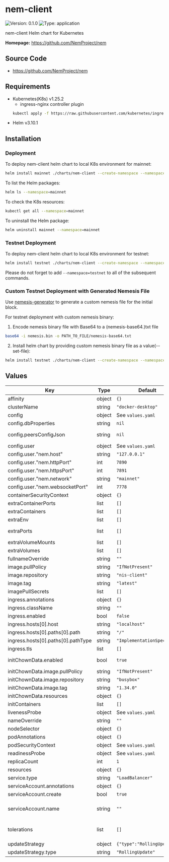 # nem-client

![Version: 0.1.0](https://img.shields.io/badge/Version-0.1.0-informational?style=flat-square) ![Type: application](https://img.shields.io/badge/Type-application-informational?style=flat-square)

nem-client Helm chart for Kubernetes

**Homepage:** <https://github.com/NemProject/nem>

## Source Code

* <https://github.com/NemProject/nem>

## Requirements
- Kubernetes(K8s) v1.25.2
  - ingress-nginx controller plugin
  ```bash
  kubectl apply -f https://raw.githubusercontent.com/kubernetes/ingress-nginx/controller-v1.4.0/deploy/static/provider/cloud/deploy.yaml
  ```
- Helm v3.10.1

## Installation

### Deployment
To deploy nem-client helm chart to local K8s environment for mainnet:
```bash
helm install mainnet ./charts/nem-client --create-namespace --namespace=mainnet --set clusterName=$(kubectl config view -o jsonpath='{.clusters[].name}{"\n"}') --set config.user.nem.network=mainnet --set config.user.nis.bootKey=PrivateKey --set config.user.nis.bootName=MyNodeName
```
To list the Helm packages:
```bash
helm ls --namespace=mainnet
```

To check the K8s resources:
```bash
kubectl get all --namespace=mainnet
```

To uninstall the Helm package:
```bash
helm uninstall mainnet --namespace=mainnet
```

### Testnet Deployment
To deploy nem-client helm chart to local K8s environment for testnet:
```bash
helm install testnet ./charts/nem-client --create-namespace --namespace=testnet --set clusterName=$(kubectl config view -o jsonpath='{.clusters[].name}{"\n"}') --set config.user.nem.network=testnet --set config.user.nis.bootKey=PrivateKey --set config.user.nis.bootName=MyNodeName
```
Please do not forget to add `--namespace=testnet` to all of the subsequent commands.

### Custom Testnet Deployment with Generated Nemesis File
Use [nemesis-generator](https://github.com/NemProject/nemesis-generator) to generate a custom nemesis file for the initial block.

For testnet deployment with custom nemesis binary:
1. Encode nemesis binary file with Base64 to a (nemesis-base64.)txt file
```bash
base64 -i nemesis.bin -o PATH_TO_FILE/nemesis-base64.txt
```
2. Install helm chart by providing custom nemesis binary file as a value(--set-file):

```bash
helm install testnet ./charts/nem-client --create-namespace --namespace=testnet --set-file config.user.customNemesisFileBase64= PATH_TO_FILE/nemesis-base64.txt --set clusterName=$(kubectl config view -o jsonpath='{.clusters[].name}{"\n"}') --set config.user.nem.network=testnet --set config.user.nis.bootKey=PrivateKey --set config.user.nis.bootName=MyNodeName
```

## Values

| Key | Type | Default | Description |
|-----|------|---------|-------------|
| affinity | object | `{}` | Affinity configuration for pods |
| clusterName | string | `"docker-desktop"` |  |
| config | object | See `values.yaml` | Config object for nisproperties files |
| config.dbProperties | string | `nil` | nis-client db.properties file content as multi-line string |
| config.peersConfigJson | string | `nil` | nis-client peers-config.json file content as multi-line string |
| config.user | object | See `values.yaml` | config-user.properties |
| config.user."nem.host" | string | `"127.0.0.1"` | hostname/ip e.g. example.com |
| config.user."nem.httpPort" | int | `7890` | api/peer http port |
| config.user."nem.httpsPort" | int | `7891` | api/peer https port |
| config.user."nem.network" | string | `"mainnet"` | nem network: mainnet|testnet |
| config.user."nem.websocketPort" | int | `7778` | api/peer websocket port |
| containerSecurityContext | object | `{}` | The security context for containers |
| extraContainerPorts | list | `[]` | Additional ports for the main container |
| extraContainers | list | `[]` | Additional containers |
| extraEnv | list | `[]` | Additional env variables |
| extraPorts | list | `[]` | Additional ports. Useful when using extraContainers or extraContainerPorts |
| extraVolumeMounts | list | `[]` | Additional volume mounts |
| extraVolumes | list | `[]` | Additional volumes |
| fullnameOverride | string | `""` | Overrides the chart's computed fullname |
| image.pullPolicy | string | `"IfNotPresent"` | nis-client image pull policy |
| image.repository | string | `"nis-client"` | nis-client image repository |
| image.tag | string | `"latest"` | nis-client image tag |
| imagePullSecrets | list | `[]` | Image pull secrets for Docker images |
| ingress.annotations | object | `{}` |  |
| ingress.className | string | `""` |  |
| ingress.enabled | bool | `false` |  |
| ingress.hosts[0].host | string | `"localhost"` |  |
| ingress.hosts[0].paths[0].path | string | `"/"` |  |
| ingress.hosts[0].paths[0].pathType | string | `"ImplementationSpecific"` |  |
| ingress.tls | list | `[]` |  |
| initChownData.enabled | bool | `true` | Init container to set the correct permissions to access data directories |
| initChownData.image.pullPolicy | string | `"IfNotPresent"` | Container pull policy |
| initChownData.image.repository | string | `"busybox"` | Container repository |
| initChownData.image.tag | string | `"1.34.0"` | Container tag |
| initChownData.resources | object | `{}` | Resource requests and limits |
| initContainers | list | `[]` | Additional init containers |
| livenessProbe | object | See `values.yaml` | Liveness probe |
| nameOverride | string | `""` | Overrides the chart's name |
| nodeSelector | object | `{}` |  |
| podAnnotations | object | `{}` | Pod annotations |
| podSecurityContext | object | See `values.yaml` | The security context for pods |
| readinessProbe | object | See `values.yaml` | Readiness probe |
| replicaCount | int | `1` | Number of replicas |
| resources | object | `{}` |  |
| service.type | string | `"LoadBalancer"` | Service type: ClusterIP|LoadBalancer|NodePort |
| serviceAccount.annotations | object | `{}` | Annotations to add to the service account |
| serviceAccount.create | bool | `true` | Specifies whether a service account should be created |
| serviceAccount.name | string | `""` | The name of the service account to use. If not set and create is true, a name is generated using the fullname template |
| tolerations | list | `[]` | Tolerations for pods # ref: https://kubernetes.io/docs/concepts/configuration/taint-and-toleration/ |
| updateStrategy | object | `{"type":"RollingUpdate"}` | Update strategy for the StatefulSet |
| updateStrategy.type | string | `"RollingUpdate"` | Update strategy type |
